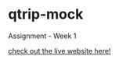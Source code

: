 # qtrip-mock
Assignment -  Week 1

[check out the live website here!](https://week1.vishakhavel.net/)
